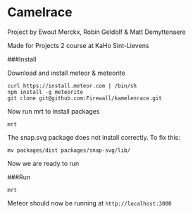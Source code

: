 Camelrace
=========

Project by Ewout Merckx, Robin Geldolf &amp; Matt Demyttenaere

Made for Projects 2 course at KaHo Sint-Lievens

###Install

Download and install meteor &amp; meteorite

```
curl https://install.meteor.com | /bin/sh
npm install -g meteorite
git clone git@github.com:Firewall/kamelenrace.git
```

Now run mrt to install packages

```
mrt
```

The snap.svg package does not install correctly. To fix this:

```
mv packages/dist packages/snap-svg/lib/ 
```

Now we are ready to run 

###Run

```
mrt
```

Meteor should now be running at `http://localhost:3000`





